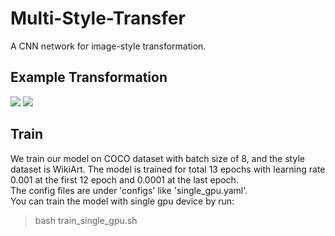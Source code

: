 Multi-Style-Transfer
===
A CNN network for image-style transformation. 

Example Transformation
---
![ ](https://github.com/CortexFoundation/Multi-Style-Transfer/tree/master/styled_imgs/content.jpg) ![ ](https://github.com/CortexFoundation/Multi-Style-Transfer/tree/master/styled_imgs/1.jpg)

Train
---
We train our model on COCO dataset with batch size of 8, and the style dataset is WikiArt. The model is trained for total 13 epochs with learning rate 0.001 at the first 12 epoch and 0.0001 at the last epoch. \
The config files are under 'configs' like 'single_gpu.yaml'. \
You can train the model with single gpu device by run:
>bash train_single_gpu.sh